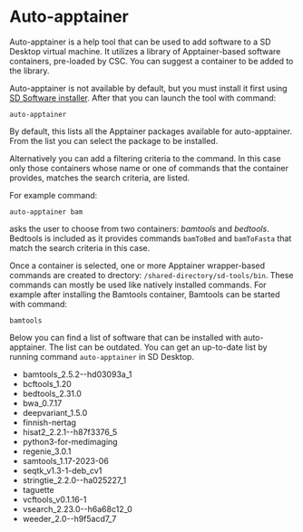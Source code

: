 # Auto-apptainer

Auto-apptainer is a help tool that can be used to add software to a SD Desktop virtual machine. It utilizes a library
of Apptainer-based software containers, pre-loaded by CSC. You can suggest a container to be added to the library.

Auto-apptainer is not available by default, but you must install it first using [SD Software installer](./sd-software-installer.md).
After that you can launch the tool with command:

```text
auto-apptainer
```

By default, this lists all the Apptainer packages available for auto-apptainer. From the list you can select the package to be installed.

Alternatively you can add a filtering criteria to the command. In this case only those containers whose name or one 
of commands that the container provides, matches the search criteria, are listed.

For example command:

```test
auto-apptainer bam
```

asks the user to choose from two containers: _bamtools_ and _bedtools_. Bedtools is included as it provides commands `bamToBed` and `bamToFasta` that match the search criteria in this case.

Once a container is selected, one or more Apptainer wrapper-based commands are created to drectory: `/shared-directory/sd-tools/bin`.
These commands can mostly be used like natively installed commands. For example after installing the Bamtools container, 
Bamtools can be started with command:

```text
bamtools
```

Below you can find a list of software that can be installed with auto-apptainer. The list can be outdated. You can get an up-to-date
list by running command `auto-apptainer` in SD Desktop.

*  bamtools_2.5.2--hd03093a_1
*  bcftools_1.20
*  bedtools_2.31.0
*  bwa_0.7.17
*  deepvariant_1.5.0
*  finnish-nertag
*  hisat2_2.2.1--h87f3376_5
*  python3-for-medimaging
*  regenie_3.0.1
*  samtools_1.17-2023-06
*  seqtk_v1.3-1-deb_cv1
*  stringtie_2.2.0--ha025227_1
*  taguette
*  vcftools_v0.1.16-1
*  vsearch_2.23.0--h6a68c12_0
*  weeder_2.0--h9f5acd7_7





